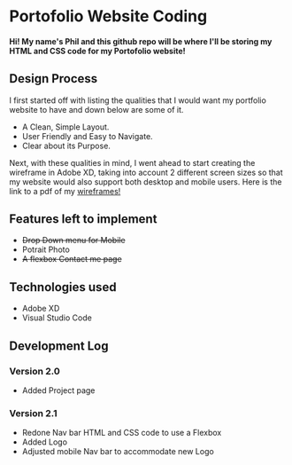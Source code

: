 # Portofolio Website Coding

#### Hi! My name's Phil and this github repo will be where I'll be storing my HTML and CSS code for my Portofolio website!

## Design Process 

I first started off with listing the qualities that I would want my portfolio website to have and down below are some of it.

* A Clean, Simple Layout.
* User Friendly and Easy to Navigate.
* Clear about its Purpose.

Next, with these qualities in mind, I went ahead to start creating the wireframe in Adobe XD, taking into account 2 different screen sizes so that my website would also support both desktop and mobile users. Here is the link to a pdf of my [wireframes!](https://drive.google.com/file/d/1qAvcI0huEjRLnB29Tk3FDEIk5zcOyG8M/view?usp=sharing)


## Features left to implement
* ~~Drop Down menu for Mobile~~
* Potrait Photo
* ~~A flexbox Contact me page~~

## Technologies used
* Adobe XD
* Visual Studio Code

## Development Log

### Version 2.0

- Added Project page 

### Version 2.1

- Redone Nav bar HTML and CSS code to use a Flexbox
- Added Logo
- Adjusted mobile Nav bar to accommodate new Logo

